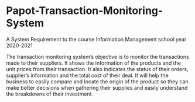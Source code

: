 # Papot-Transaction-Monitoring-System
A System Requirement to the course Information Management school year 2020-2021

The transaction monitoring system’s objective is to monitor the transactions made to their suppliers. It shows the information of the products and the unit prices from their transaction. It also indicates the status of their orders, supplier’s information and the total cost of their deal. It will help the business to easily compare and locate the origin of the product so they can make better decisions when gathering their supplies and easily understand the breakdowns of their investment.
